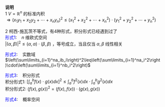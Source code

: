 **说明**    
1  $V=\mathbb{R}^n$ 的标准内积    
 $\Rightarrow(x_1y_1+x_2y_2+\cdots+x_ny_n)^2\leq(x_1^2+x_2^2+\cdots+x_n^2)\cdot(y_1^2+y_2^2+\cdots+y_n^2)$     
    
2 柯西-施瓦茨不等式，有4种形式，积分形式已经遇到过了    
<font color=blue>形式1</font>: $\enspace$   $n$ 维欧式空间    
 $\vert(\alpha,\beta)\vert^2\leq(\alpha,\alpha)\cdot(\beta,\beta)$ ，等号成立，当且仅当 $\alpha,\beta$ 线性相关    
    
<font color=blue>形式2</font>: $\enspace$ 实数域    
 $\left(\sum\limits_{i=1}^na_ib_i\right)^2\leq\left(\sum\limits_{i=1}^na_i^2\right)\cdot\left(\sum\limits_{i=1}^nb_i^2\right)$     
    
<font color=blue>形式3</font>: $\enspace$ 积分形式    
积分形式1:  $\left[\int_a^bf(x)\cdot g(x)dx\right]^2\leq\int_a^bf^2(x)dx\cdot\int_a^bg^2(x)dx$     
积分形式2:  $(f(x),g(x))^2=(f(x),f(x))\cdot(g(x),g(x))$     
    
<font color=blue>形式4</font>: $\enspace$ 概率空间    
    

